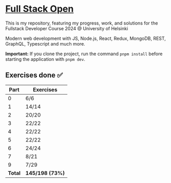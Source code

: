 # [Full Stack Open](https://fullstackopen.com/en/)

This is my repository, featuring my progress, work, and solutions for the Fullstack Developer Course 2024 @ University of Helsinki

Modern web development with JS, Node.js, React, Redux, MongoDB, REST, GraphQL, Typescript and much more.

**Important:** If you clone the project, run the command `pnpm install` before starting the application with `pnpm dev`.

## Exercises done :white_check_mark:

| Part      | Exercises         |
| --------- | ----------------- |
| 0         | 6/6               |
| 1         | 14/14             |
| 2         | 20/20             |
| 3         | 22/22             |
| 4         | 22/22             |
| 5         | 22/22             |
| 6         | 24/24             |
| 7         | 8/21              |
| 9         | 7/29              |
| **Total** | **145/198 (73%)** |
